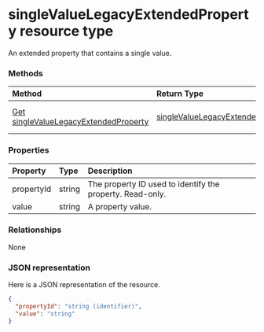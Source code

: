 # singleValueLegacyExtendedProperty resource type

An extended property that contains a single value. 


### Methods

| Method		   | Return Type	|Description|
|:---------------|:--------|:----------|
|[Get singleValueLegacyExtendedProperty](../api/singlevaluelegacyextendedproperty_get.md) | [singleValueLegacyExtendedProperty](singlevaluelegacyextendedproperty.md) |Read properties and relationships of singleValueLegacyExtendedProperty object.|


### Properties
| Property	   | Type	|Description|
|:---------------|:--------|:----------|
|propertyId|string|The property ID used to identify the property. Read-only.|
|value|string|A property value.|

### Relationships
None


### JSON representation

Here is a JSON representation of the resource.

<!-- {
  "blockType": "resource",
  "optionalProperties": [

  ],
  "@odata.type": "microsoft.graph.singlevaluelegacyextendedproperty"
}-->

```json
{
  "propertyId": "string (identifier)",
  "value": "string"
}

```

<!-- uuid: 8fcb5dbc-d5aa-4681-8e31-b001d5168d79
2015-10-25 14:57:30 UTC -->
<!-- {
  "type": "#page.annotation",
  "description": "singleValueLegacyExtendedProperty resource",
  "keywords": "",
  "section": "documentation",
  "tocPath": ""
}-->